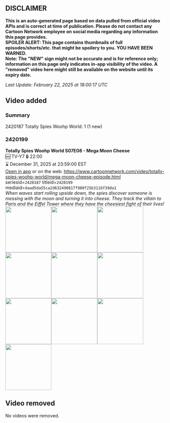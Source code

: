 ## DISCLAIMER
**This is an auto-generated page based on data pulled from official video APIs and is correct at time of publication. Please do not contact any Cartoon Network employee on social media regarding any information this page provides.**  
**SPOILER ALERT: This page contains thumbnails of full episodes/shorts/etc. that might be spoilery to you. YOU HAVE BEEN WARNED.**  
**Note: The "NEW" sign might not be accurate and is for reference only; information on this page only indicates in-app visibility of the video. A "removed" video here might still be available on the website until its expiry date.**  

_Last Update: February 22, 2025 at 18:00:17 UTC_
## Video added
### Summary
2420187 Totally Spies Woohp World: 1 (1 new)  
### 2420199
**Totally Spies Woohp World S07E08 - Mega Moon Cheese**  
🆕 TV-Y7 🔒 22:00  
⌛ December 31, 2025 at 23:59:00 EST  
[Open in app](https://cnvideo.sercomkc.org/redirector.html?type=cnapp&seriesid=2420187&titleid=2420199&mediaid=daad5da55ca2d632490817f980f25b3116f39da1) or on the web: https://www.cartoonnetwork.com/video/totally-spies-woohp-world/mega-moon-cheese-episode.html  
seriesid=`2420187` titleid=`2420199` mediaid=`daad5da55ca2d632490817f980f25b3116f39da1`  
_When waves start rolling upside down, the spies discover someone is messing with the moon and turning it into cheese. They track the villain to Paris and the Eiffel Tower where they have the cheesiest fight of their lives!_  
<a href="https://s3.amazonaws.com/cartoonorchestrator/2420199_001_1280x720.jpg"><img src="https://s3.amazonaws.com/cartoonorchestrator/2420199_001_640x360.jpg" height="144px" /></a><a href="https://s3.amazonaws.com/cartoonorchestrator/2420199_002_1280x720.jpg"><img src="https://s3.amazonaws.com/cartoonorchestrator/2420199_002_640x360.jpg" height="144px" /></a><a href="https://s3.amazonaws.com/cartoonorchestrator/2420199_003_1280x720.jpg"><img src="https://s3.amazonaws.com/cartoonorchestrator/2420199_003_640x360.jpg" height="144px" /></a><a href="https://s3.amazonaws.com/cartoonorchestrator/2420199_004_1280x720.jpg"><img src="https://s3.amazonaws.com/cartoonorchestrator/2420199_004_640x360.jpg" height="144px" /></a><a href="https://s3.amazonaws.com/cartoonorchestrator/2420199_005_1280x720.jpg"><img src="https://s3.amazonaws.com/cartoonorchestrator/2420199_005_640x360.jpg" height="144px" /></a><a href="https://s3.amazonaws.com/cartoonorchestrator/2420199_006_1280x720.jpg"><img src="https://s3.amazonaws.com/cartoonorchestrator/2420199_006_640x360.jpg" height="144px" /></a><a href="https://s3.amazonaws.com/cartoonorchestrator/2420199_007_1280x720.jpg"><img src="https://s3.amazonaws.com/cartoonorchestrator/2420199_007_640x360.jpg" height="144px" /></a><a href="https://s3.amazonaws.com/cartoonorchestrator/2420199_008_1280x720.jpg"><img src="https://s3.amazonaws.com/cartoonorchestrator/2420199_008_640x360.jpg" height="144px" /></a><a href="https://s3.amazonaws.com/cartoonorchestrator/2420199_009_1280x720.jpg"><img src="https://s3.amazonaws.com/cartoonorchestrator/2420199_009_640x360.jpg" height="144px" /></a><a href="https://s3.amazonaws.com/cartoonorchestrator/2420199_010_1280x720.jpg"><img src="https://s3.amazonaws.com/cartoonorchestrator/2420199_010_640x360.jpg" height="144px" /></a>
## Video removed
No videos were removed.  

